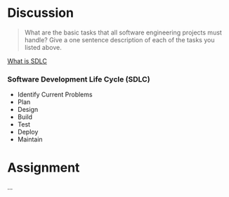 # Discussion
> What are the basic tasks that all software engineering projects must handle?
Give a one sentence description of each of the tasks you listed above.

[What is SDLC](https://stackify.com/what-is-sdlc/)
### Software Development Life Cycle (SDLC)
- Identify Current Problems
- Plan
- Design
- Build
- Test
- Deploy
- Maintain


# Assignment
...

